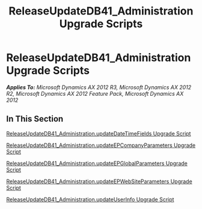 ﻿---
title: ReleaseUpdateDB41_Administration Upgrade Scripts
TOCTitle: ReleaseUpdateDB41_Administration Upgrade Scripts
ms:assetid: b68f174b-1d5c-44d9-99d1-4e7e49ad38f7
ms:mtpsurl: https://msdn.microsoft.com/en-us/library/JJ737034(v=AX.60)
ms:contentKeyID: 49710716
ms.date: 05/18/2015
mtps_version: v=AX.60
---

# ReleaseUpdateDB41\_Administration Upgrade Scripts 


_**Applies To:** Microsoft Dynamics AX 2012 R3, Microsoft Dynamics AX 2012 R2, Microsoft Dynamics AX 2012 Feature Pack, Microsoft Dynamics AX 2012_

## In This Section

[ReleaseUpdateDB41\_Administration.updateDateTimeFields Upgrade Script](releaseupdatedb41-administration-updatedatetimefields-upgrade-script.md)

[ReleaseUpdateDB41\_Administration.updateEPCompanyParameters Upgrade Script](releaseupdatedb41-administration-updateepcompanyparameters-upgrade-script.md)

[ReleaseUpdateDB41\_Administration.updateEPGlobalParameters Upgrade Script](releaseupdatedb41-administration-updateepglobalparameters-upgrade-script.md)

[ReleaseUpdateDB41\_Administration.updateEPWebSiteParameters Upgrade Script](releaseupdatedb41-administration-updateepwebsiteparameters-upgrade-script.md)

[ReleaseUpdateDB41\_Administration.updateUserInfo Upgrade Script](releaseupdatedb41-administration-updateuserinfo-upgrade-script.md)

  


